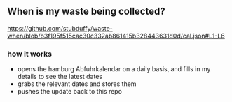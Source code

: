 ## When is my waste being collected?
  https://github.com/stubduffy/waste-when/blob/b3f195f515cac30c332ab861415b328443631d0d/cal.json#L1-L6
  
  ### how it works
  - opens the hamburg Abfuhrkalendar on a daily basis, and fills in my details to see the latest dates
  - grabs the relevant dates and stores them
  - pushes the update back to this repo
  
